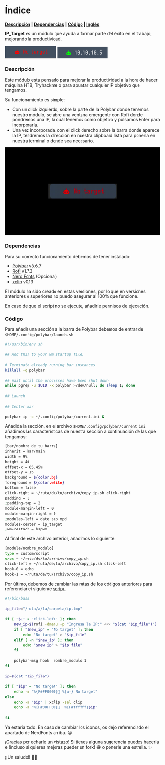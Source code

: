 # Índice

**[Descripción](#descripción) | [Dependencias](#dependencias)  | [Código](#código) | [Inglés](https://github.com/m4nj4pe/ip_target-polybar/blob/main/README-en.md)**

**IP_Target** es un módulo que ayuda a formar parte del éxito en el trabajo, mejorando la productividad.

![](https://github.com/m4nj4pe/ip_target-polybar/blob/main/media/demo_notarget.png)
![](https://github.com/m4nj4pe/ip_target-polybar/blob/main/media/demo_ip.png) 


### Descripción

Este módulo esta pensado para mejorar la productividad a la hora de hacer máquina HTB, Tryhackme o para apuntar cualquier IP objetivo que tengamos.

Su funcionamiento es simple:
  - Con un click izquierdo, sobre la parte de la Polybar donde tenemos nuestro módulo, se abre una ventana emergente con Rofi donde pondremos una IP, la cuál tenemos como objetivo y pulsamos Enter para incorporarla.
  - Una vez incorporada, con el click derecho sobre la barra donde aparece la IP, tendremos la dirección en nuestra clipboard lista para ponerla en nuestra terminal o donde sea necesario.

![](https://github.com/m4nj4pe/ip_target-polybar/blob/main/media/demo.gif)

### Dependencias 

Para su correcto funcionamiento debemos de tener instalado:
- [Polybar](https://github.com/polybar/polybar) v3.6.7
- [Rofi](https://github.com/davatorium/rofi) v1.7.3
- [Nerd Fonts](https://www.nerdfonts.com/cheat-sheet) (Opcional)
- [xclip](https://github.com/astrand/xclip) v0.13

El módulo ha sido creado en estas versiones, por lo que en versiones anteriores o superiores no puedo asegurar al 100% que funcione.

En caso de que el script no se ejecute, añadirle permisos de ejecución.

### Código

Para añadir una sección a la barra de Polybar debemos de entrar de `$HOME/.config/polybar/launch.sh`
```bash
#!/usr/bin/env sh

## Add this to your wm startup file.

# Terminate already running bar instances
killall -q polybar

## Wait until the processes have been shut down
while pgrep -u $UID -x polybar >/dev/null; do sleep 1; done

## Launch

## Center bar

polybar ip -c ~/.config/polybar/current.ini &
```
Añadida la sección, en el archivo `$HOME/.config/polybar/current.ini` añadimos las características de nuestra sección a continuación de las que tengamos:
```bash
[bar/nombre_de_tu_barra]
inherit = bar/main
width = 9%
height = 40
offset-x = 65.45%
offset-y = 15
background = ${color.bg}
foreground = ${color.white}
bottom = false
click-right = ~/ruta/de/tu/archivo/copy_ip.sh click-right
padding = 1
;padding-top = 2
module-margin-left = 0
module-margin-right = 0
;modules-left = date sep mpd
modules-center = ip_target
;wm-restack = bspwm
```
Al final de este archivo anterior, añadimos lo siguiente:
```bash
[module/nombre_modulo]
type = custom/script
exec = ~/ruta/de/tu/archivo/copy_ip.sh 
click-left = ~/ruta/de/tu/archivo/copy_ip.sh click-left
hook-0 = echo
hook-1 = ~/ruta/de/tu/archivo/copy_ip.sh
```
Por último, debemos de cambiar las rutas de los códigos anteriores para referenciar el siguiente [script.](https://github.com/m4nj4pe/ip_target-polybar/tree/main/script/copy_ip.sh)
```bash
#!/bin/bash

ip_file="/ruta/a/la/carpeta/ip.tmp"

if [ "$1" = "click-left" ]; then
    new_ip=$(rofi -dmenu -p "Ingresa la IP:" <<< "$(cat "$ip_file")")
    if [ "$new_ip" = "No target" ]; then
        echo "No target" > "$ip_file"
    elif [ -n "$new_ip" ]; then
        echo "$new_ip" > "$ip_file"
    fi

    polybar-msg hook  nombre_modulo 1
fi

ip=$(cat "$ip_file")

if [ "$ip" = "No target" ]; then
    echo -n "%{F#FF0000}󱚡 %{u-} No target" 
else
    echo -n "$ip" | xclip -sel clip
    echo -n "%{F#00FF00}󱚝  %{F#ffffff}$ip" 

fi
```
Ya estaría todo. En caso de cambiar los iconos, os dejo referenciado el apartado de NerdFonts arriba. 😀

¡Gracias por echarle un vistazo! Si tienes alguna sugerencia puedes hacerla e !incluso si quieres mejoras pueder un fork! 😁 o ponerle una estrella. :sparkles:

¡¡Un saludo!! 🧑‍💻

